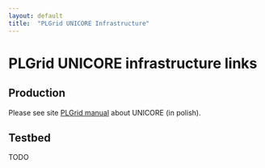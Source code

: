 ```yaml
---
layout: default
title:  "PLGrid UNICORE Infrastructure"
---
```


# PLGrid UNICORE infrastructure links

## Production

Please see site [PLGrid manual](http://docs.plgrid.pl/unicore) about UNICORE (in polish).

## Testbed

TODO
